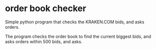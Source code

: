 # order book checker
Simple python program that checks the KRAKEN.COM bids, and asks orders.

The program checks the order book to find the current biggest bids, and asks orders within 500 bids, and asks.

